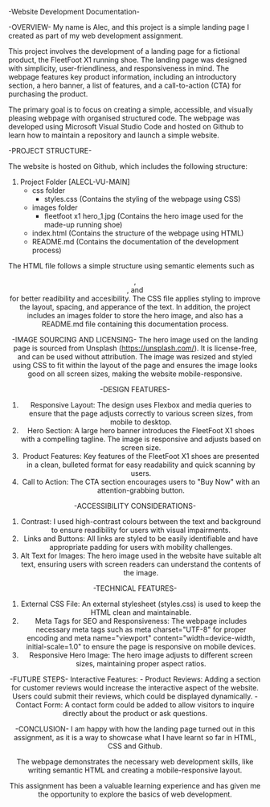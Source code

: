 -Website Development Documentation-


-OVERVIEW-
My name is Alec, and this project is a simple landing page I created as part of my web development assignment. 

This project involves the development of a landing page for a fictional product, the FleetFoot X1 running shoe. The landing page was designed with simplicity, user-friendliness, and responsiveness in mind. The webpage features key product information, including an introductory section, a hero banner, a list of features, and a call-to-action (CTA) for purchasing the product.

The primary goal is to focus on creating a simple, accessible, and visually pleasing webpage with organised structured code. The webpage was developed using Microsoft Visual Studio Code and hosted on Github to learn how to maintain a repository and launch a simple website.


-PROJECT STRUCTURE-

The website is hosted on Github, which includes the following structure:
1. Project Folder [ALECL-VU-MAIN]
    - css folder
        - styles.css (Contains the styling of the webpage using CSS)
    - images folder
        - fleetfoot x1 hero_1.jpg (Contains the hero image used for the made-up running shoe)
    - index.html (Contains the structure of the webpage using HTML)
    - README.md (Contains the documentation of the development process)

The HTML file follows a simple structure using semantic elements such as <header>, <section>, and <footer> for better readibility and accesibility. The CSS file applies styling to improve the layout, spacing, and apperance of the text. In addition, the project includes an images folder to store the hero image, and also has a README.md file containing this documentation process.


-IMAGE SOURCING AND LICENSING-
The hero image used on the landing page is sourced from Unsplash (https://unsplash.com/). It is license-free, and can be used without attribution. The image was resized and styled using CSS to fit within the layout of the page and ensures the image looks good on all screen sizes, making the website mobile-responsive.


-DESIGN FEATURES-
1. Responsive Layout: The design uses Flexbox and media queries to ensure that the page adjusts correctly to various screen sizes, from mobile to desktop.
2. Hero Section: A large hero banner introduces the FleetFoot X1 shoes with a compelling tagline. The image is responsive and adjusts based on screen size.
3. Product Features: Key features of the FleetFoot X1 shoes are presented in a clean, bulleted format for easy readability and quick scanning by users.
4. Call to Action: The CTA section encourages users to "Buy Now" with an attention-grabbing button.


-ACCESSIBILITY CONSIDERATIONS-
1. Contrast: I used high-contrast colours between the text and background to ensure readibility for users with visual impairments.
2. Links and Buttons: All links are styled to be easily identifiable and have appropriate padding for users with mobility challenges.
3. Alt Text for Images: The hero image used in the website have suitable alt text, ensuring users with screen readers can understand the contents of the image.


-TECHNICAL FEATURES-
1. External CSS File: An external stylesheet (styles.css) is used to keep the HTML clean and maintainable.
2. Meta Tags for SEO and Responsiveness: The webpage includes necessary meta tags such as meta charset="UTF-8" for proper encoding and meta name="viewport" content="width=device-width, initial-scale=1.0" to ensure the page is responsive on mobile devices.
3. Responsive Hero Image: The hero image adjusts to different screen sizes, maintaining proper aspect ratios.


-FUTURE STEPS-
Interactive Features:
    - Product Reviews: Adding a section for customer reviews would increase the interactive aspect of the website. Users could submit their reviews, which could be displayed dynamically.
    - Contact Form: A contact form could be added to allow visitors to inquire directly about the product or ask questions.


-CONCLUSION-
I am happy with how the landing page turned out in this assignment, as it is a way to showcase what I have learnt so far in HTML, CSS and Github.

The webpage demonstrates the necessary web development skills, like writing semantic HTML and creating a mobile-responsive layout.

This assignment has been a valuable learning experience and has given me the opportunity to explore the basics of web development.
